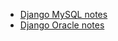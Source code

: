 - [Django MySQL notes](https://docs.djangoproject.com/en/1.10/ref/databases/#mysql-notes)
- [Django Oracle notes](https://docs.djangoproject.com/en/1.10/ref/databases/#oracle-notes)